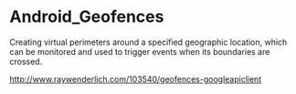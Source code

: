 # Android_Geofences
Creating virtual perimeters around a specified geographic location, which can be monitored and used to trigger events when its boundaries are crossed.

http://www.raywenderlich.com/103540/geofences-googleapiclient